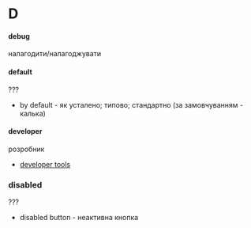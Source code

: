 # D

#### debug
налагодити/налагоджувати

#### default
???
  - by default - як усталено; типово; стандартно (за замовчуванням - калька)

#### developer
розробник
  - [developer tools](T.md#tool)

### disabled
???
  - disabled button - неактивна кнопка
